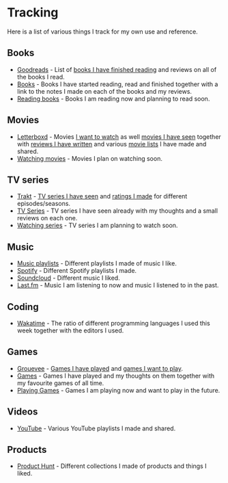 # Tracking
Here is a list of various things I track for my own use and reference.

## Books
- [Goodreads](https://www.goodreads.com/user/show/15768482-nikita-voloboev) - List of [books I have finished reading](https://www.goodreads.com/review/list/15768482?shelf=read) and reviews on all of the books I read.
- [Books](../books/Books.md) - Books I have started reading, read and finished together with a link to the notes I made on each of the books and my reviews.
- [Reading books](https://trello.com/b/MOrnm2aN) - Books I am reading now and planning to read soon.

## Movies
- [Letterboxd](https://letterboxd.com/NikitaVoloboev/) - Movies [I want to watch](https://letterboxd.com/nikitavoloboev/watchlist/) as well [movies I have seen](https://letterboxd.com/nikitavoloboev/films/) together with [reviews I have written](https://letterboxd.com/nikitavoloboev/films/reviews/by/added/) and various [movie lists](https://letterboxd.com/nikitavoloboev/lists/) I have made and shared.
- [Watching movies](https://trello.com/b/jFaHJFow) - Movies I plan on watching soon.

## TV series
- [Trakt](https://trakt.tv/users/nikitavoloboev) - [TV series I have seen](https://trakt.tv/users/nikitavoloboev/history) and [ratings I made](https://trakt.tv/users/nikitavoloboev/ratings) for different episodes/seasons.
- [TV Series](../tv-series/tv-series.md) - TV series I have seen already with my thoughts and a small reviews on each one.
- [Watching series](https://trello.com/b/iUtT6wmu) - TV series I am planning to watch soon.

## Music
- [Music playlists](../music/music-plays.md) - Different playlists I made of music I like.
- [Spotify](https://open.spotify.com/user/nikitavoloboev) - Different Spotify playlists I made.
- [Soundcloud](https://soundcloud.com/nikitavoloboev) - Different music I liked.
- [Last.fm](https://www.last.fm/user/playfullyExist) - Music I am listening to now and music I listened to in the past.

## Coding
- [Wakatime](https://wakatime.com/@nikivi) - The ratio of different programming languages I used this week together with the editors I used.

## Games
- [Grouevee](https://www.grouvee.com/user/nikivi/) - [Games I have played](https://www.grouvee.com/user/nikivi/shelves/12649-played/?num=25) and [games I want to play](https://www.grouvee.com/user/nikivi/shelves/12652-wish-list/?num=25).
- [Games](../games/Games.md) - Games I have played and my thoughts on them together with my favourite games of all time.
- [Playing Games](https://trello.com/b/EekGabpj) - Games I am playing now and want to play in the future.

## Videos
- [YouTube](https://www.youtube.com/channel/UCEKqrUfr_FMKIO9XSJS4vDw/playlists) - Various YouTube playlists I made and shared.

## Products
- [Product Hunt](https://www.producthunt.com/@nikitavoloboev/collections) - Different collections I made of products and things I liked.